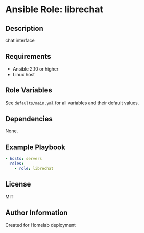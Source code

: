 # Ansible Role: librechat

## Description
chat interface

## Requirements
- Ansible 2.10 or higher
- Linux host

## Role Variables
See `defaults/main.yml` for all variables and their default values.

## Dependencies
None.

## Example Playbook
```yaml
- hosts: servers
  roles:
    - role: librechat
```

## License
MIT

## Author Information
Created for Homelab deployment
